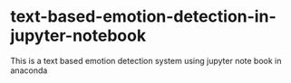# text-based-emotion-detection-in-jupyter-notebook
This is a text based emotion detection system using jupyter note book in anaconda
